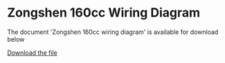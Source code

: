 # Zongshen 160cc Wiring Diagram

The document 'Zongshen 160сс wiring diagram' is available for download below

[Download the file](../../../static/file/zs160ccwiring.pdf)
